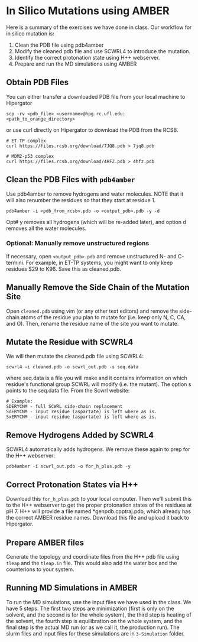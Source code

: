 # In Silico Mutations using AMBER

Here is a summary of the exercises we have done in class. Our workflow for in silico mutation is:

1. Clean the PDB file using pdb4amber
2. Modify the cleaned pdb file and use SCWRL4 to introduce the mutation.
3. Identify the correct protonation state using H++ webserver.
4. Prepare and run the MD simulations using AMBER

## Obtain PDB Files

You can either transfer a downloaded PDB file from your local machine to Hipergator 

```
scp -rv <pdb_file> <username>@hpg.rc.ufl.edu:<path_to_orange_directory>
```

or use curl directly on Hipergator to download the PDB from the RCSB.

```
# ET-TP complex
curl https://files.rcsb.org/download/7JQ8.pdb > 7jq8.pdb

# MDM2-p53 complex
curl https://files.rcsb.org/download/4HFZ.pdb > 4hfz.pdb
```

## Clean the PDB Files with `pdb4amber`

Use pdb4amber to remove hydrogens and water molecules. NOTE that it will also renumber the residues so that they start at residue 1.

```
pdb4amber -i <pdb_from_rcsb>.pdb -o <output_pdb>.pdb -y -d
```

Opt# y removes all hydrogens (which will be re-added later), and option d removes all the water molecules.

### Optional: Manually remove unstructured regions

If necessary, open `<output_pdb>.pdb` and remove unstructured N- and C- termini. For example, in ET-TP systems, you might want to only keep residues S29 to K96. Save this as cleaned.pdb.

## Manually Remove the Side Chain of the Mutation Site

Open `cleaned.pdb` using vim (or any other text editors) and remove the side-chain atoms of the residue you plan to mutate for (i.e. keep only N, C, CA, and O). Then, rename the residue name of the site you want to mutate.

## Mutate the Residue with SCWRL4

We will then mutate the cleaned.pdb file using SCWRL4:

```
scwrl4 −i cleaned.pdb -o scwrl_out.pdb -s seq.data
```

where seq.data is a file you will make and it contains information on which residue's functional group SCWRL will modify (i.e. the mutant). The option s points to the seq.data file. From the Scwrl website:

```
# Example:
SDERYCNM - full SCWRL side-chain replacement
SdERYCNM - input residue (aspartate) is left where as is.
SxERYCNM - input residue (aspartate) is left where as is.
```

## Remove Hydrogens Added by SCWRL4

SCWRL4 automatically adds hydrogens. We remove these again to prep for the H++ webserver:

```
pdb4amber -i scwrl_out.pdb -o for_h_plus.pdb -y
```

## Correct Protonation States via H++

Download this `for_h_plus.pdb` to your local computer. Then we'll submit this to the H++ webserver to get the proper protonation states of the residues at pH 7. H++ will provide a file named *genpdb.cpptraj.pdb, which already has the correct AMBER residue names. Download this file and upload it back to Hipergator.

## Prepare AMBER files

Generate the topology and coordinate files from the H++ pdb file using `tleap` and the `tleap.in` file. This would also add the water box and the counterions to your system.

## Running MD Simulations in AMBER

To run the MD simulations, use the input files we have used in the class. We have 5 steps. The first two steps are minimization (first is only on the solvent, and the second is for the whole system), the third step is heating of the solvent, the fourth step is equilibration on the whole system, and the final step is the actual MD run (or as we call it, the production run). The slurm files and input files for these simulations are in `3-Simulation` folder.
